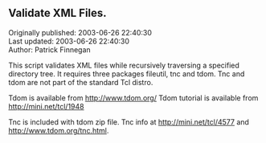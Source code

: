 ## Validate XML Files.  
Originally published: 2003-06-26 22:40:30  
Last updated: 2003-06-26 22:40:30  
Author: Patrick Finnegan  
  
This script validates XML files while recursively traversing a specified directory tree.  It requires three packages fileutil, tnc and tdom.  Tnc and tdom are not part of the standard Tcl distro.

Tdom is available from http://www.tdom.org/
Tdom tutorial is available from http://mini.net/tcl/1948

Tnc is included with tdom zip file.
Tnc info at http://mini.net/tcl/4577 and http://www.tdom.org/tnc.html.